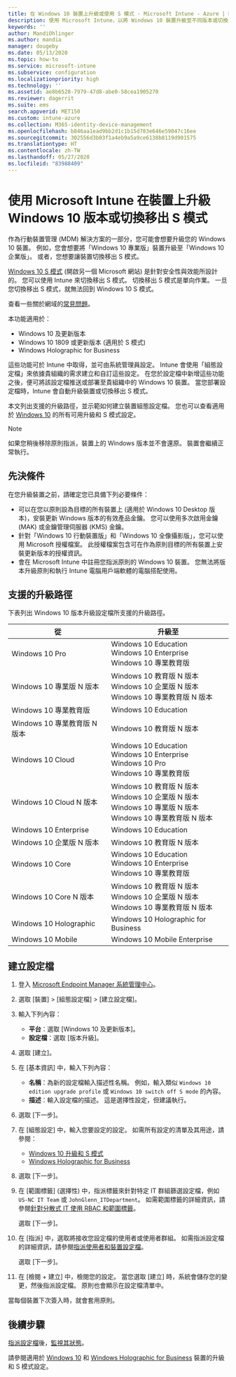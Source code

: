```yaml
---
title: 在 Windows 10 裝置上升級或使用 S 模式 - Microsoft Intune - Azure | Microsoft Docs
description: 使用 Microsoft Intune，以將 Windows 10 裝置升級至不同版本或切換 S 模式。 系統管理員可以使用裝置組態設定檔，將 Windows 10 專業版升級至 Windows 10 企業版，以及切換移出 S 模式。 查看針對 Windows 10 專業版、N 版、教育版、Cloud、企業版、Core、全像攝影版和行動裝置版所支援的升級路徑。
keywords: ''
author: MandiOhlinger
ms.author: mandia
manager: dougeby
ms.date: 05/13/2020
ms.topic: how-to
ms.service: microsoft-intune
ms.subservice: configuration
ms.localizationpriority: high
ms.technology: ''
ms.assetid: ae8b6528-7979-47d8-abe0-58cea1905270
ms.reviewer: dagerrit
ms.suite: ems
search.appverid: MET150
ms.custom: intune-azure
ms.collection: M365-identity-device-management
ms.openlocfilehash: b846aa1ead9bb2d1c1b15d783e646e59047c16ee
ms.sourcegitcommit: 302556d3b03f1a4eb9a5a9ce6138b8119d901575
ms.translationtype: HT
ms.contentlocale: zh-TW
ms.lasthandoff: 05/27/2020
ms.locfileid: "83988409"
---
```

# <a name="upgrade-windows-10-editions-or-switch-out-of-s-mode-on-devices-using-microsoft-intune"></a>使用 Microsoft Intune 在裝置上升級 Windows 10 版本或切換移出 S 模式

作為行動裝置管理 (MDM) 解決方案的一部分，您可能會想要升級您的 Windows 10 裝置。 例如，您會想要將「Windows 10 專業版」裝置升級至「Windows 10 企業版」。 或者，您想要讓裝置切換移出 S 模式。

[Windows 10 S 模式](https://support.microsoft.com/help/4456067/windows-10-switch-out-of-s-mode) (開啟另一個 Microsoft 網站) 是針對安全性與效能所設計的。 您可以使用 Intune 來切換移出 S 模式。 切換移出 S 模式是單向作業。 一旦您切換移出 S 模式，就無法回到 Windows 10 S 模式。

查看一些關於網域的[常見問題](https://support.microsoft.com/help/4020089/windows-10-in-s-mode-faq)。

本功能適用於：

- Windows 10 及更新版本
- Windows 10 1809 或更新版本 (適用於 S 模式)
- Windows Holographic for Business

這些功能可於 Intune 中取得，並可由系統管理員設定。 Intune 會使用「組態設定檔」來依據貴組織的需求建立和自訂這些設定。 在您於設定檔中新增這些功能之後，便可將該設定檔推送或部署至貴組織中的 Windows 10 裝置。 當您部署設定檔時，Intune 會自動升級裝置或切換移出 S 模式。

本文列出支援的升級路徑，並示範如何建立裝置組態設定檔。 您也可以查看適用於 [Windows 10](edition-upgrade-windows-settings.md) 的所有可用升級和 S 模式設定。

> [!NOTE]
> 如果您稍後移除原則指派，裝置上的 Windows 版本並不會還原。 裝置會繼續正常執行。

## <a name="prerequisites"></a>先決條件

在您升級裝置之前，請確定您已具備下列必要條件：

- 可以在您以原則設為目標的所有裝置上 (適用於 Windows 10 Desktop 版本)，安裝更新 Windows 版本的有效產品金鑰。 您可以使用多次啟用金鑰 (MAK) 或金鑰管理伺服器 (KMS) 金鑰。
- 針對「Windows 10 行動裝置版」和「Windows 10 全像攝影版」，您可以使用 Microsoft 授權檔案。 此授權檔案包含可在作為原則目標的所有裝置上安裝更新版本的授權資訊。
- 會在 Microsoft Intune 中註冊您指派原則的 Windows 10 裝置。 您無法將版本升級原則和執行 Intune 電腦用戶端軟體的電腦搭配使用。

## <a name="supported-upgrade-paths"></a>支援的升級路徑

下表列出 Windows 10 版本升級設定檔所支援的升級路徑。

| 從 | 升級至 |
|---|---|
| Windows 10 Pro | Windows 10 Education <br/>Windows 10 Enterprise <br/>Windows 10 專業教育版 |
| Windows 10 專業版 N 版本 | Windows 10 教育版 N 版本 <br/>Windows 10 企業版 N 版本 <br/>Windows 10 專業教育版 N 版本 | 
| Windows 10 專業教育版 | Windows 10 Education | 
| Windows 10 專業教育版 N 版本 | Windows 10 教育版 N 版本 |
| Windows 10 Cloud | Windows 10 Education <br/>Windows 10 Enterprise <br/>Windows 10 Pro <br/>Windows 10 專業教育版 | 
| Windows 10 Cloud N 版本 | Windows 10 教育版 N 版本 <br/>Windows 10 企業版 N 版本 <br/>Windows 10 專業版 N 版本 <br/>Windows 10 專業教育版 N 版本 | 
| Windows 10 Enterprise | Windows 10 Education | 
| Windows 10 企業版 N 版本 | Windows 10 教育版 N 版本 | 
| Windows 10 Core | Windows 10 Education <br/>Windows 10 Enterprise <br/>Windows 10 專業教育版 | 
| Windows 10 Core N 版本 | Windows 10 教育版 N 版本 <br/>Windows 10 企業版 N 版本 <br/>Windows 10 專業教育版 N 版本 | 
| Windows 10 Holographic | Windows 10 Holographic for Business |
| Windows 10 Mobile | Windows 10 Mobile Enterprise |

<!--The following table provides information about the supported upgrade paths for Windows 10 editions in this policy:

![supported](./media/edition-upgrade-configure-windows-10/check_grn.png)  (X) = not supported    
![unsupported](./media/edition-upgrade-configure-windows-10/x_blk.png)    (green checkmark) = supported    

|Upgrade from edition\Upgrade to edition|Education|Education N|Pro Education|Pro Education N|Enterprise|Enterprise N|Professional|Professional N|Mobile Enterprise|Holographic for Business|
|--------|--------|--------|--------|--------|--------|--------|--------|--------|--------|--------|--------|
|Pro|![supported](./media/edition-upgrade-configure-windows-10/check_grn.png)|![unsupported](./media/edition-upgrade-configure-windows-10/x_blk.png)|![supported](./media/edition-upgrade-configure-windows-10/check_grn.png)|![unsupported](./media/edition-upgrade-configure-windows-10/x_blk.png)|![supported](./media/edition-upgrade-configure-windows-10/check_grn.png)|![unsupported](./media/edition-upgrade-configure-windows-10/x_blk.png)|![unsupported](./media/edition-upgrade-configure-windows-10/x_blk.png)|![unsupported](./media/edition-upgrade-configure-windows-10/x_blk.png)|![unsupported](./media/edition-upgrade-configure-windows-10/x_blk.png)|![unsupported](./media/edition-upgrade-configure-windows-10/x_blk.png)|
|Pro N|![unsupported](./media/edition-upgrade-configure-windows-10/x_blk.png)|![supported](./media/edition-upgrade-configure-windows-10/check_grn.png)|![unsupported](./media/edition-upgrade-configure-windows-10/x_blk.png)|![supported](./media/edition-upgrade-configure-windows-10/check_grn.png)|![unsupported](./media/edition-upgrade-configure-windows-10/x_blk.png)|![supported](./media/edition-upgrade-configure-windows-10/check_grn.png)|![unsupported](./media/edition-upgrade-configure-windows-10/x_blk.png)|![unsupported](./media/edition-upgrade-configure-windows-10/x_blk.png)|![unsupported](./media/edition-upgrade-configure-windows-10/x_blk.png)|![unsupported](./media/edition-upgrade-configure-windows-10/x_blk.png)|
|Pro Education|![supported](./media/edition-upgrade-configure-windows-10/check_grn.png)|![unsupported](./media/edition-upgrade-configure-windows-10/x_blk.png)|![unsupported](./media/edition-upgrade-configure-windows-10/x_blk.png)|![unsupported](./media/edition-upgrade-configure-windows-10/x_blk.png)|![unsupported](./media/edition-upgrade-configure-windows-10/x_blk.png)|![unsupported](./media/edition-upgrade-configure-windows-10/x_blk.png)|![unsupported](./media/edition-upgrade-configure-windows-10/x_blk.png)|![unsupported](./media/edition-upgrade-configure-windows-10/x_blk.png)|![unsupported](./media/edition-upgrade-configure-windows-10/x_blk.png)|![unsupported](./media/edition-upgrade-configure-windows-10/x_blk.png)|
|Pro Education N|![unsupported](./media/edition-upgrade-configure-windows-10/x_blk.png)|![supported](./media/edition-upgrade-configure-windows-10/check_grn.png)|![unsupported](./media/edition-upgrade-configure-windows-10/x_blk.png)|![unsupported](./media/edition-upgrade-configure-windows-10/x_blk.png)|![unsupported](./media/edition-upgrade-configure-windows-10/x_blk.png)|![unsupported](./media/edition-upgrade-configure-windows-10/x_blk.png)|![unsupported](./media/edition-upgrade-configure-windows-10/x_blk.png)|![unsupported](./media/edition-upgrade-configure-windows-10/x_blk.png)|![unsupported](./media/edition-upgrade-configure-windows-10/x_blk.png)|![unsupported](./media/edition-upgrade-configure-windows-10/x_blk.png)|
|Cloud|![supported](./media/edition-upgrade-configure-windows-10/check_grn.png)|![unsupported](./media/edition-upgrade-configure-windows-10/x_blk.png)|![supported](./media/edition-upgrade-configure-windows-10/check_grn.png)|![unsupported](./media/edition-upgrade-configure-windows-10/x_blk.png)|![supported](./media/edition-upgrade-configure-windows-10/check_grn.png)|![unsupported](./media/edition-upgrade-configure-windows-10/x_blk.png)|![supported](./media/edition-upgrade-configure-windows-10/check_grn.png)|![unsupported](./media/edition-upgrade-configure-windows-10/x_blk.png)|![unsupported](./media/edition-upgrade-configure-windows-10/x_blk.png)|![unsupported](./media/edition-upgrade-configure-windows-10/x_blk.png)|
|Cloud N|![unsupported](./media/edition-upgrade-configure-windows-10/x_blk.png)|![supported](./media/edition-upgrade-configure-windows-10/check_grn.png)|![unsupported](./media/edition-upgrade-configure-windows-10/x_blk.png)|![supported](./media/edition-upgrade-configure-windows-10/check_grn.png)|![unsupported](./media/edition-upgrade-configure-windows-10/x_blk.png)|![supported](./media/edition-upgrade-configure-windows-10/check_grn.png)|![unsupported](./media/edition-upgrade-configure-windows-10/x_blk.png)|![supported](./media/edition-upgrade-configure-windows-10/check_grn.png)|![unsupported](./media/edition-upgrade-configure-windows-10/x_blk.png)|![unsupported](./media/edition-upgrade-configure-windows-10/x_blk.png)|
|Enterprise|![supported](./media/edition-upgrade-configure-windows-10/check_grn.png)|![unsupported](./media/edition-upgrade-configure-windows-10/x_blk.png)|![unsupported](./media/edition-upgrade-configure-windows-10/x_blk.png)|![unsupported](./media/edition-upgrade-configure-windows-10/x_blk.png)|![unsupported](./media/edition-upgrade-configure-windows-10/x_blk.png)|![unsupported](./media/edition-upgrade-configure-windows-10/x_blk.png)|![unsupported](./media/edition-upgrade-configure-windows-10/x_blk.png)|![unsupported](./media/edition-upgrade-configure-windows-10/x_blk.png)|![unsupported](./media/edition-upgrade-configure-windows-10/x_blk.png)|![unsupported](./media/edition-upgrade-configure-windows-10/x_blk.png)|
|Enterprise N|![unsupported](./media/edition-upgrade-configure-windows-10/x_blk.png)|![supported](./media/edition-upgrade-configure-windows-10/check_grn.png)|![unsupported](./media/edition-upgrade-configure-windows-10/x_blk.png)|![unsupported](./media/edition-upgrade-configure-windows-10/x_blk.png)|![unsupported](./media/edition-upgrade-configure-windows-10/x_blk.png)|![unsupported](./media/edition-upgrade-configure-windows-10/x_blk.png)|![unsupported](./media/edition-upgrade-configure-windows-10/x_blk.png)|![unsupported](./media/edition-upgrade-configure-windows-10/x_blk.png)|![unsupported](./media/edition-upgrade-configure-windows-10/x_blk.png)|![unsupported](./media/edition-upgrade-configure-windows-10/x_blk.png)|
|Core|![supported](./media/edition-upgrade-configure-windows-10/check_grn.png)|![unsupported](./media/edition-upgrade-configure-windows-10/x_blk.png)|![supported](./media/edition-upgrade-configure-windows-10/check_grn.png)|![unsupported](./media/edition-upgrade-configure-windows-10/x_blk.png)|![unsupported](./media/edition-upgrade-configure-windows-10/x_blk.png)|![unsupported](./media/edition-upgrade-configure-windows-10/x_blk.png)|![unsupported](./media/edition-upgrade-configure-windows-10/x_blk.png)|![unsupported](./media/edition-upgrade-configure-windows-10/x_blk.png)|![unsupported](./media/edition-upgrade-configure-windows-10/x_blk.png)|![unsupported](./media/edition-upgrade-configure-windows-10/x_blk.png)|
|Core N|![unsupported](./media/edition-upgrade-configure-windows-10/x_blk.png)|![supported](./media/edition-upgrade-configure-windows-10/check_grn.png)|![unsupported](./media/edition-upgrade-configure-windows-10/x_blk.png)|![supported](./media/edition-upgrade-configure-windows-10/check_grn.png)|![unsupported](./media/edition-upgrade-configure-windows-10/x_blk.png)|![unsupported](./media/edition-upgrade-configure-windows-10/x_blk.png)|![unsupported](./media/edition-upgrade-configure-windows-10/x_blk.png)|![unsupported](./media/edition-upgrade-configure-windows-10/x_blk.png)|![unsupported](./media/edition-upgrade-configure-windows-10/x_blk.png)|![unsupported](./media/edition-upgrade-configure-windows-10/x_blk.png)|
|Mobile|![unsupported](./media/edition-upgrade-configure-windows-10/x_blk.png)|![unsupported](./media/edition-upgrade-configure-windows-10/x_blk.png)|![unsupported](./media/edition-upgrade-configure-windows-10/x_blk.png)|![unsupported](./media/edition-upgrade-configure-windows-10/x_blk.png)|![unsupported](./media/edition-upgrade-configure-windows-10/x_blk.png)|![unsupported](./media/edition-upgrade-configure-windows-10/x_blk.png)|![unsupported](./media/edition-upgrade-configure-windows-10/x_blk.png)|![unsupported](./media/edition-upgrade-configure-windows-10/x_blk.png)|![supported](./media/edition-upgrade-configure-windows-10/check_grn.png)|![unsupported](./media/edition-upgrade-configure-windows-10/x_blk.png)|
|Holographic|![unsupported](./media/edition-upgrade-configure-windows-10/x_blk.png)|![unsupported](./media/edition-upgrade-configure-windows-10/x_blk.png)|![unsupported](./media/edition-upgrade-configure-windows-10/x_blk.png)|![unsupported](./media/edition-upgrade-configure-windows-10/x_blk.png)|![unsupported](./media/edition-upgrade-configure-windows-10/x_blk.png)|![unsupported](./media/edition-upgrade-configure-windows-10/x_blk.png)|![unsupported](./media/edition-upgrade-configure-windows-10/x_blk.png)|![unsupported](./media/edition-upgrade-configure-windows-10/x_blk.png)|![unsupported](./media/edition-upgrade-configure-windows-10/x_blk.png)|![supported](./media/edition-upgrade-configure-windows-10/check_grn.png) -->

## <a name="create-the-profile"></a>建立設定檔

1. 登入 [Microsoft Endpoint Manager 系統管理中心](https://go.microsoft.com/fwlink/?linkid=2109431)。
2. 選取 [裝置] > [組態設定檔] > [建立設定檔]。
3. 輸入下列內容：

    - **平台**：選取 [Windows 10 及更新版本]。
    - **設定檔**：選取 [版本升級]。

4. 選取 [建立]。
5. 在 [基本資訊] 中，輸入下列內容：

    - **名稱**：為新的設定檔輸入描述性名稱。 例如，輸入類似 `Windows 10 edition upgrade profile` 或 `Windows 10 switch off S mode` 的內容。
    - **描述**：輸入設定檔的描述。 這是選擇性設定，但建議執行。

6. 選取 [下一步]。
7. 在 [組態設定] 中，輸入您要設定的設定。 如需所有設定的清單及其用途，請參閱：

    - [Windows 10 升級和 S 模式](edition-upgrade-windows-settings.md)
    - [Windows Holographic for Business](holographic-upgrade.md)

8. 選取 [下一步]。

9. 在 [範圍標籤] (選擇性) 中，指派標籤來針對特定 IT 群組篩選設定檔，例如 `US-NC IT Team` 或 `JohnGlenn_ITDepartment`。 如需範圍標籤的詳細資訊，請參閱[針對分散式 IT 使用 RBAC 和範圍標籤](../fundamentals/scope-tags.md)。

    選取 [下一步]。

10. 在 [指派] 中，選取將接收您設定檔的使用者或使用者群組。 如需指派設定檔的詳細資訊，請參閱[指派使用者和裝置設定檔](device-profile-assign.md)。

    選取 [下一步]。

11. 在 [檢閱 + 建立] 中，檢閱您的設定。 當您選取 [建立] 時，系統會儲存您的變更，然後指派設定檔。 原則也會顯示在設定檔清單中。

當每個裝置下次簽入時，就會套用原則。

## <a name="next-steps"></a>後續步驟

[指派設定檔](device-profile-assign.md)後，[監視其狀態](device-profile-monitor.md)。

請參閱適用於 [Windows 10](edition-upgrade-windows-settings.md) 和 [Windows Holographic for Business](holographic-upgrade.md) 裝置的升級和 S 模式設定。
